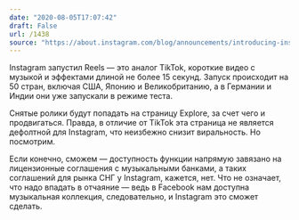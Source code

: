 ```yaml
---
date: "2020-08-05T17:07:42"
draft: False
url: /1438
source: "https://about.instagram.com/blog/announcements/introducing-instagram-reels-announcement/"
---
```


Instagram запустил Reels — это аналог TikTok, короткие видео с музыкой и эффектами длиной не более 15 секунд. Запуск происходит на 50 стран, включая США, Японию и Великобританию, а в Германии и Индии они уже запускали в режиме теста. 

Снятые ролики будут попадать на страницу Explore, за счет чего и продвигаться. Правда, в отличие от TikTok эта страница не является дефолтной для Instagram, что неизбежно снизит виральность. Но посмотрим.

Если конечно, сможем — доступность функции напрямую завязано на лицензионные соглашения с музыкальными банками, а таких соглашений для рынка СНГ у Instagram, кажется, нет. Что не означает, что надо впадать в отчаяние — ведь в Facebook нам доступна музыкальная коллекция, следовательно, и Instagram это сможет сделать.
